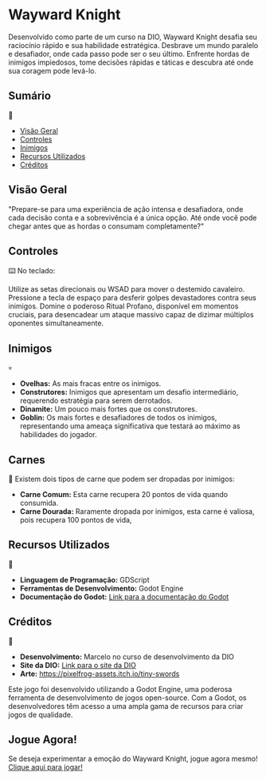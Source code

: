 # Wayward Knight

Desenvolvido como parte de um curso na DIO, Wayward Knight desafia seu raciocínio rápido e sua habilidade estratégica.
Desbrave um mundo paralelo e desafiador, onde cada passo pode ser o seu último. Enfrente hordas de inimigos impiedosos, tome decisões rápidas e táticas e descubra até onde sua coragem pode levá-lo.

## Sumário

  :bookmark_tabs:
  
- [Visão Geral](#visão-geral)
- [Controles](#controles)
- [Inimigos](#inimigos)
- [Recursos Utilizados](#recursos-utilizados)
- [Créditos](#créditos)

## Visão Geral

"Prepare-se para uma experiência de ação intensa e desafiadora, onde cada decisão conta e a sobrevivência é a única opção. Até onde você pode chegar antes que as hordas o consumam completamente?"

## Controles

:keyboard: No teclado:

Utilize as setas direcionais ou WSAD para mover o destemido cavaleiro.
Pressione a tecla de espaço para desferir golpes devastadores contra seus inimigos.
Domine o poderoso Ritual Profano, disponível em momentos cruciais, para desencadear um ataque massivo capaz de dizimar múltiplos oponentes simultaneamente.

## Inimigos

:skull: 
- **Ovelhas:** As mais fracas entre os inimigos.
- **Construtores:** Inimigos que apresentam um desafio intermediário, requerendo estratégia para serem derrotados.
- **Dinamite:** Um pouco mais fortes que os construtores.
- **Goblin:** Os mais fortes e desafiadores de todos os inimigos, representando uma ameaça significativa que testará ao máximo as habilidades do jogador.

## Carnes

:cut_of_meat:
Existem dois tipos de carne que podem ser dropadas por inimigos:

- **Carne Comum:** Esta carne recupera 20 pontos de vida quando consumida.
- **Carne Dourada:** Raramente dropada por inimigos, esta carne é valiosa, pois recupera 100 pontos de vida,

## Recursos Utilizados

:toolbox:
- **Linguagem de Programação:** GDScript
- **Ferramentas de Desenvolvimento:** Godot Engine
- **Documentação do Godot:** [Link para a documentação do Godot](https://docs.godotengine.org/en/stable/)

## Créditos

:mega:
- **Desenvolvimento:** Marcelo no curso de desenvolvimento da DIO
- **Site da DIO:** [Link para o site da DIO](https://digitalinnovation.one/)
- **Arte:** https://pixelfrog-assets.itch.io/tiny-swords

Este jogo foi desenvolvido utilizando a Godot Engine, uma poderosa ferramenta de desenvolvimento de jogos open-source. Com a Godot, os desenvolvedores têm acesso a uma ampla gama de recursos para criar jogos de qualidade.

## Jogue Agora!

Se deseja experimentar a emoção do Wayward Knight, jogue agora mesmo! [Clique aqui para jogar!](https://halls-mdk.itch.io/wayward-knight)

